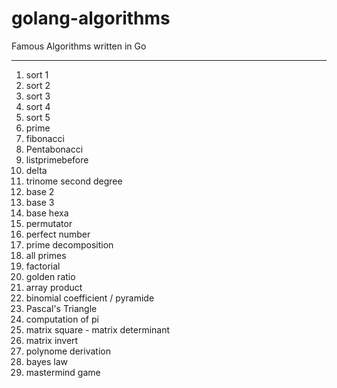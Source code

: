 # golang-algorithms
Famous Algorithms written in Go

---

01. sort 1
02. sort 2
03. sort 3
04. sort 4
05. sort 5
06. prime
07. fibonacci
08. Pentabonacci
09. listprimebefore
10. delta
11. trinome second degree
12. base 2
13. base 3
14. base hexa
15. permutator
16. perfect number
17. prime decomposition
18. all primes
19. factorial
20. golden ratio
21. array product
22. binomial coefficient / pyramide
23. Pascal's Triangle
24. computation of pi
25. matrix square - matrix determinant
26. matrix invert
27. polynome derivation
28. bayes law
29. mastermind game